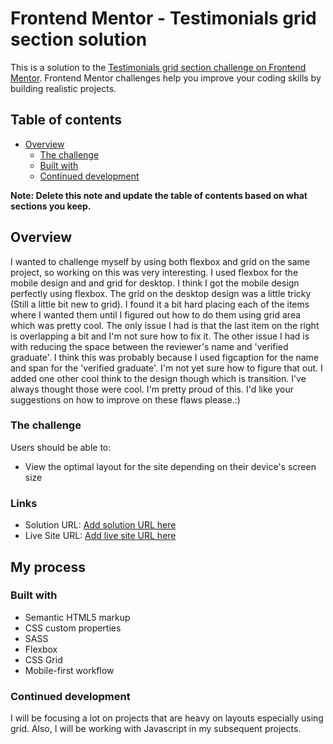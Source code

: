 # Frontend Mentor - Testimonials grid section solution

This is a solution to the [Testimonials grid section challenge on Frontend Mentor](https://www.frontendmentor.io/challenges/testimonials-grid-section-Nnw6J7Un7). Frontend Mentor challenges help you improve your coding skills by building realistic projects. 

## Table of contents

- [Overview](#overview)
  - [The challenge](#the-challenge)
  - [Built with](#built-with)
  - [Continued development](#continued-development)


**Note: Delete this note and update the table of contents based on what sections you keep.**

## Overview
I wanted to challenge myself by using both flexbox and grid on the same project, so working on this was very interesting. I used flexbox for the mobile design and and grid for desktop. I think I got the mobile design perfectly using flexbox. The grid on the desktop design was a little tricky (Still a little bit new to grid). I found it a bit hard placing each of the items where I wanted them until I figured out how to do them using grid area which was pretty cool. The only issue I had is that the last item on the right is overlapping a bit and I'm not sure how to fix it.
The other issue I had is with reducing the space between the reviewer's name and 'verified graduate'. I think this was probably because I used figcaption for the name and span for the 'verified graduate'. I'm not yet sure how to figure that out. 
I added one other cool think to the design though which is transition. I've always thought those were cool. I'm pretty proud of this. I'd like your suggestions on how to improve on these flaws please.:)

### The challenge

Users should be able to:

- View the optimal layout for the site depending on their device's screen size


### Links

- Solution URL: [Add solution URL here](https://your-solution-url.com)
- Live Site URL: [Add live site URL here](https://your-live-site-url.com)

## My process

### Built with

- Semantic HTML5 markup
- CSS custom properties
- SASS
- Flexbox
- CSS Grid
- Mobile-first workflow




### Continued development

I will be focusing a lot on projects that are heavy on layouts especially using grid. Also, I will be working with Javascript in my subsequent projects.

